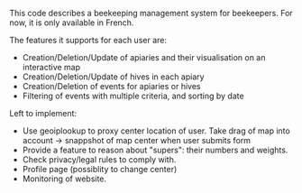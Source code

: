 This code describes a beekeeping management system for beekeepers. For now, it is only available in French.

The features it supports for each user are:

- Creation/Deletion/Update of apiaries and their visualisation on an interactive map
- Creation/Deletion/Update of hives in each apiary
- Creation/Deletion of events for apiaries or hives
- Filtering of events with multiple criteria, and sorting by date

Left to implement:

- Use geoiplookup to proxy center location of user. Take drag of map into account -> snappshot of map center when user submits form
- Provide a feature to reason about "supers": their numbers and weights.
- Check privacy/legal rules to comply with.
- Profile page (possiblity to change center)
- Monitoring of website.